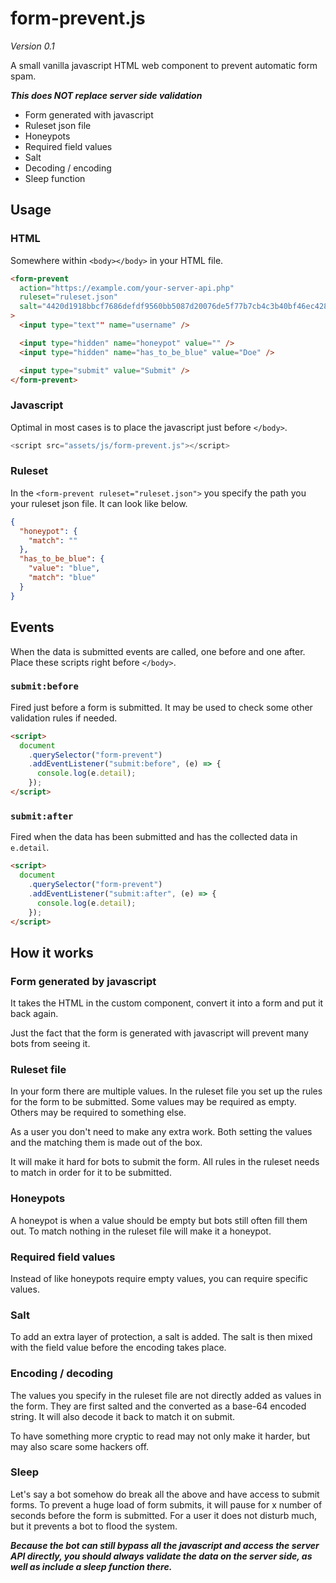 # form-prevent.js

_Version 0.1_

A small vanilla javascript HTML web component to prevent automatic form spam.

**_This does NOT replace server side validation_**

- Form generated with javascript
- Ruleset json file
- Honeypots
- Required field values
- Salt
- Decoding / encoding
- Sleep function

## Usage

### HTML

Somewhere within `<body></body>` in your HTML file.

```html
<form-prevent
  action="https://example.com/your-server-api.php"
  ruleset="ruleset.json"
  salt="4420d1918bbcf7686defdf9560bb5087d20076de5f77b7cb4c3b40bf46ec428b"
>
  <input type="text"" name="username" />

  <input type="hidden" name="honeypot" value="" />
  <input type="hidden" name="has_to_be_blue" value="Doe" />

  <input type="submit" value="Submit" />
</form-prevent>
```

### Javascript

Optimal in most cases is to place the javascript just before `</body>`.

```js
<script src="assets/js/form-prevent.js"></script>
```

### Ruleset

In the `<form-prevent ruleset="ruleset.json">` you specify the path you your ruleset json file. It can look like below.

```json
{
  "honeypot": {
    "match": ""
  },
  "has_to_be_blue": {
    "value": "blue",
    "match": "blue"
  }
}
```

## Events

When the data is submitted events are called, one before and one after. Place these scripts right before `</body>`.

### `submit:before`

Fired just before a form is submitted. It may be used to check some other validation rules if needed.

```html
<script>
  document
    .querySelector("form-prevent")
    .addEventListener("submit:before", (e) => {
      console.log(e.detail);
    });
</script>
```

### `submit:after`

Fired when the data has been submitted and has the collected data in `e.detail`.

```html
<script>
  document
    .querySelector("form-prevent")
    .addEventListener("submit:after", (e) => {
      console.log(e.detail);
    });
</script>
```

## How it works

### Form generated by javascript

It takes the HTML in the custom component, convert it into a form and put it back again.

Just the fact that the form is generated with javascript will prevent many bots from seeing it.

### Ruleset file

In your form there are multiple values. In the ruleset file you set up the rules for the form to be submitted. Some values may be required as empty. Others may be required to something else.

As a user you don't need to make any extra work. Both setting the values and the matching them is made out of the box.

It will make it hard for bots to submit the form. All rules in the ruleset needs to match in order for it to be submitted.

### Honeypots

A honeypot is when a value should be empty but bots still often fill them out. To match nothing in the ruleset file will make it a honeypot.

### Required field values

Instead of like honeypots require empty values, you can require specific values.

### Salt

To add an extra layer of protection, a salt is added. The salt is then mixed with the field value before the encoding takes place.

### Encoding / decoding

The values you specify in the ruleset file are not directly added as values in the form. They are first salted and the converted as a base-64 encoded string. It will also decode it back to match it on submit.

To have something more cryptic to read may not only make it harder, but may also scare some hackers off.

### Sleep

Let's say a bot somehow do break all the above and have access to submit forms. To prevent a huge load of form submits, it will pause for x number of seconds before the form is submitted. For a user it does not disturb much, but it prevents a bot to flood the system.

**_Because the bot can still bypass all the javascript and access the server API directly, you should always validate the data on the server side, as well as include a sleep function there._**
